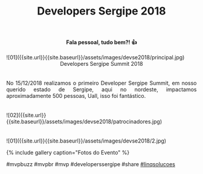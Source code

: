﻿---
title: "Developers Sergipe 2018"
comments: true
excerpt_separator: "Ler mais"
categories:
  - Evento
gallery:
  - url: /assets/images/devse2018/1.jpg
    image_path: /assets/images/devse2018/1.jpg
    alt: "Developers Sergipe Summit 2018"
  - url: /assets/images/devse2018/2.jpg
    image_path: /assets/images/devse2018/2.jpg
    alt: "Developers Sergipe Summit 2018"
  - url: /assets/images/devse2018/3.jpg
    image_path: /assets/images/devse2018/3.jpg
    alt: "Developers Sergipe Summit 2018"
  - url: /assets/images/devse2018/4.jpg
    image_path: /assets/images/devse2018/4.jpg
    alt: "Developers Sergipe Summit 2018"
  - url: /assets/images/devse2018/5.jpg
    image_path: /assets/images/devse2018/5.jpg
    alt: "Developers Sergipe Summit 2018"
  - url: /assets/images/devse2018/6.jpg
    image_path: /assets/images/devse2018/6.jpg
    alt: "Developers Sergipe Summit 2018"
  - url: /assets/images/devse2018/dev4.jpg
    image_path: /assets/images/devse2018/dev4.jpg
    alt: "Developers Sergipe Summit 2018"
  - url: /assets/images/devse2018/dev5.jpg
    image_path: /assets/images/devse2018/dev5.jpg
    alt: "Developers Sergipe Summit 2018"
  - url: /assets/images/devse2018/dev6.jpg
    image_path: /assets/images/devse2018/dev6.jpg
    alt: "Developers Sergipe Summit 2018"
  - url: /assets/images/devse2018/dev71.jpg
    image_path: /assets/images/devse2018/dev71.jpg
    alt: "Developers Sergipe Summit 2018"
  - url: /assets/images/devse2018/dev72.jpg
    image_path: /assets/images/devse2018/dev72.jpg
    alt: "Developers Sergipe Summit 2018"
  - url: /assets/images/devse2018/dev73.jpg
    image_path: /assets/images/devse2018/dev73.jpg
    alt: "Developers Sergipe Summit 2018"
  - url: /assets/images/devse2018/dev10.jpg
    image_path: /assets/images/devse2018/dev10.jpg
    alt: "Developers Sergipe Summit 2018"
  - url: /assets/images/devse2018/dev11.jpg
    image_path: /assets/images/devse2018/dev11.jpg
    alt: "Developers Sergipe Summit 2018"
  - url: /assets/images/devse2018/dev3.jpg
    image_path: /assets/images/devse2018/dev3.jpg
    alt: "Developers Sergipe Summit 2018"
  - url: /assets/images/devse2018/dev16.jpg
    image_path: /assets/images/devse2018/dev16.jpg
    alt: "Developers Sergipe Summit 2018"
  - url: /assets/images/devse2018/dev17.jpg
    image_path: /assets/images/devse2018/dev17.jpg
    alt: "Developers Sergipe Summit 2018"
  - url: /assets/images/devse2018/dev20.jpg
    image_path: /assets/images/devse2018/dev20.jpg
    alt: "Developers Sergipe Summit 2018"
  - url: /assets/images/devse2018/dev21.jpg
    image_path: /assets/images/devse2018/dev21.jpg
    alt: "Developers Sergipe Summit 2018"
  - url: /assets/images/devse2018/dev22.jpg
    image_path: /assets/images/devse2018/dev22.jpg
    alt: "Developers Sergipe Summit 2018"
  - url: /assets/images/devse2018/dev24.jpg
    image_path: /assets/images/devse2018/dev24.jpg
    alt: "Developers Sergipe Summit 2018"
  - url: /assets/images/devse2018/dev25.jpg
    image_path: /assets/images/devse2018/dev25.jpg
    alt: "Developers Sergipe Summit 2018"
  - url: /assets/images/devse2018/dev26.jpg
    image_path: /assets/images/devse2018/dev26.jpg
    alt: "Developers Sergipe Summit 2018"
  - url: /assets/images/devse2018/dev29.jpg
    image_path: /assets/images/devse2018/dev29.jpg
    alt: "Developers Sergipe Summit 2018"
  - url: /assets/images/devse2018/dev30.jpg
    image_path: /assets/images/devse2018/dev30.jpg
    alt: "Developers Sergipe Summit 2018"
  - url: /assets/images/devse2018/dev31.jpg
    image_path: /assets/images/devse2018/dev31.jpg
    alt: "Developers Sergipe Summit 2018"
  - url: /assets/images/devse2018/dev32.jpg
    image_path: /assets/images/devse2018/dev32.jpg
    alt: "Developers Sergipe Summit 2018"
  - url: /assets/images/devse2018/dev35.jpg
    image_path: /assets/images/devse2018/dev35.jpg
    alt: "Developers Sergipe Summit 2018"
  - url: /assets/images/devse2018/dev36.jpg
    image_path: /assets/images/devse2018/dev36.jpg
    alt: "Developers Sergipe Summit 2018"
  - url: /assets/images/devse2018/dev43.jpg
    image_path: /assets/images/devse2018/dev43.jpg
    alt: "Developers Sergipe Summit 2018"
  - url: /assets/images/devse2018/dev45.jpg
    image_path: /assets/images/devse2018/dev45.jpg
    alt: "Developers Sergipe Summit 2018"
  - url: /assets/images/devse2018/dev47.jpg
    image_path: /assets/images/devse2018/dev47.jpg
    alt: "Developers Sergipe Summit 2018"
  - url: /assets/images/devse2018/dev48.jpg
    image_path: /assets/images/devse2018/dev48.jpg
    alt: "Developers Sergipe Summit 2018"
  - url: /assets/images/devse2018/dev50.jpg
    image_path: /assets/images/devse2018/dev50.jpg
    alt: "Developers Sergipe Summit 2018"
  - url: /assets/images/devse2018/dev52.jpg
    image_path: /assets/images/devse2018/dev52.jpg
    alt: "Developers Sergipe Summit 2018"
  - url: /assets/images/devse2018/dev53.jpg
    image_path: /assets/images/devse2018/dev53.jpg
    alt: "Developers Sergipe Summit 2018"
  - url: /assets/images/devse2018/dev54.jpg
    image_path: /assets/images/devse2018/dev54.jpg
    alt: "Developers Sergipe Summit 2018"
  - url: /assets/images/devse2018/dev55.jpg
    image_path: /assets/images/devse2018/dev55.jpg
    alt: "Developers Sergipe Summit 2018"
  - url: /assets/images/devse2018/dev56.jpg
    image_path: /assets/images/devse2018/dev56.jpg
    alt: "Developers Sergipe Summit 2018"
  - url: /assets/images/devse2018/dev57.jpg
    image_path: /assets/images/devse2018/dev57.jpg
    alt: "Developers Sergipe Summit 2018"
  - url: /assets/images/devse2018/dev59.jpg
    image_path: /assets/images/devse2018/dev59.jpg
    alt: "Developers Sergipe Summit 2018"
  - url: /assets/images/devse2018/dev60.jpg
    image_path: /assets/images/devse2018/dev60.jpg
    alt: "Developers Sergipe Summit 2018"
  - url: /assets/images/devse2018/dev61.jpg
    image_path: /assets/images/devse2018/dev61.jpg
    alt: "Developers Sergipe Summit 2018"
  - url: /assets/images/devse2018/dev62.jpg
    image_path: /assets/images/devse2018/dev62.jpg
    alt: "Developers Sergipe Summit 2018"
  - url: /assets/images/devse2018/dev63.jpg
    image_path: /assets/images/devse2018/dev63.jpg
    alt: "Developers Sergipe Summit 2018"
  - url: /assets/images/devse2018/dev65.jpg
    image_path: /assets/images/devse2018/dev65.jpg
    alt: "Developers Sergipe Summit 2018"
  - url: /assets/images/devse2018/dev66.jpg
    image_path: /assets/images/devse2018/dev66.jpg
    alt: "Developers Sergipe Summit 2018"
  - url: /assets/images/devse2018/dev67.jpg
    image_path: /assets/images/devse2018/dev67.jpg
    alt: "Developers Sergipe Summit 2018"
  - url: /assets/images/devse2018/dev69.jpg
    image_path: /assets/images/devse2018/dev69.jpg
    alt: "Developers Sergipe Summit 2018"
  - url: /assets/images/devse2018/dev70.jpg
    image_path: /assets/images/devse2018/dev70.jpg
    alt: "Developers Sergipe Summit 2018"
  - url: /assets/images/devse2018/dev71.jpg
    image_path: /assets/images/devse2018/dev71.jpg
    alt: "Developers Sergipe Summit 2018"
  - url: /assets/images/devse2018/dev72.jpg
    image_path: /assets/images/devse2018/dev72.jpg
    alt: "Developers Sergipe Summit 2018"
  - url: /assets/images/devse2018/dev73.jpg
    image_path: /assets/images/devse2018/dev73.jpg
    alt: "Developers Sergipe Summit 2018"
  - url: /assets/images/devse2018/dev74.jpg
    image_path: /assets/images/devse2018/dev74.jpg
    alt: "Developers Sergipe Summit 2018"
  - url: /assets/images/devse2018/dev75.jpg
    image_path: /assets/images/devse2018/dev75.jpg
    alt: "Developers Sergipe Summit 2018"
  - url: /assets/images/devse2018/dev78.jpg
    image_path: /assets/images/devse2018/dev78.jpg
    alt: "Developers Sergipe Summit 2018"
  - url: /assets/images/devse2018/dev80.jpg
    image_path: /assets/images/devse2018/dev80.jpg
    alt: "Developers Sergipe Summit 2018"
  - url: /assets/images/devse2018/dev81.jpg
    image_path: /assets/images/devse2018/dev81.jpg
    alt: "Developers Sergipe Summit 2018"
  - url: /assets/images/devse2018/dev82.jpg
    image_path: /assets/images/devse2018/dev82.jpg
    alt: "Developers Sergipe Summit 2018"
  - url: /assets/images/devse2018/dev83.jpg
    image_path: /assets/images/devse2018/dev83.jpg
    alt: "Developers Sergipe Summit 2018"
  - url: /assets/images/devse2018/dev89.jpg
    image_path: /assets/images/devse2018/dev89.jpg
    alt: "Developers Sergipe Summit 2018"
  - url: /assets/images/devse2018/dev90.jpg
    image_path: /assets/images/devse2018/dev90.jpg
    alt: "Developers Sergipe Summit 2018"
  - url: /assets/images/devse2018/dev97.jpg
    image_path: /assets/images/devse2018/dev97.jpg
    alt: "Developers Sergipe Summit 2018"
---

<center><strong>Fala pessoal, tudo bem?! 👍 </strong></center> <br>
![01]({{site.url}}{{site.baseurl}}/assets/images/devse2018/principal.jpg)
<div style="text-align: justify;">
<center>Developers Sergipe Summit 2018</center>
<br><br> 
No 15/12/2018 realizamos o primeiro Developer Sergipe Summit, em nosso querido estado de Sergipe, aqui no nordeste, impactamos aproximadamente 500 pessoas, Uall, isso foi fantástico.
<br> 
<br><br> 
</div>   
![02]({{site.url}}{{site.baseurl}}/assets/images/devse2018/patrocinadores.jpg)
<br><br><br>
![01]({{site.url}}{{site.baseurl}}/assets/images/devse2018/2.jpg) 

{% include gallery caption="Fotos do Evento" %}

 #mvpbuzz #mvpbr #mvp #developerssergipe #share <a href="https://linqsolucoes.com.br" alt="">#linqsolucoes</a><br><br>
